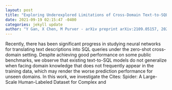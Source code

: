 ```yaml
--- 
layout: post 
title: "Exploring Underexplored Limitations of Cross-Domain Text-to-SQL Generalization" 
date: 2021-09-19 02:15:47 -0400 
categories: jekyll update 
author: "Y Gan, X Chen, M Purver - arXiv preprint arXiv:2109.05157, 2021" 
--- 
```

Recently, there has been significant progress in studying neural networks for translating text descriptions into SQL queries under the zero-shot cross-domain setting. Despite achieving good performance on some public benchmarks, we observe that existing text-to-SQL models do not generalize when facing domain knowledge that does not frequently appear in the training data, which may render the worse prediction performance for unseen domains. In this work, we investigate the Cites: Spider: A Large-Scale Human-Labeled Dataset for Complex and